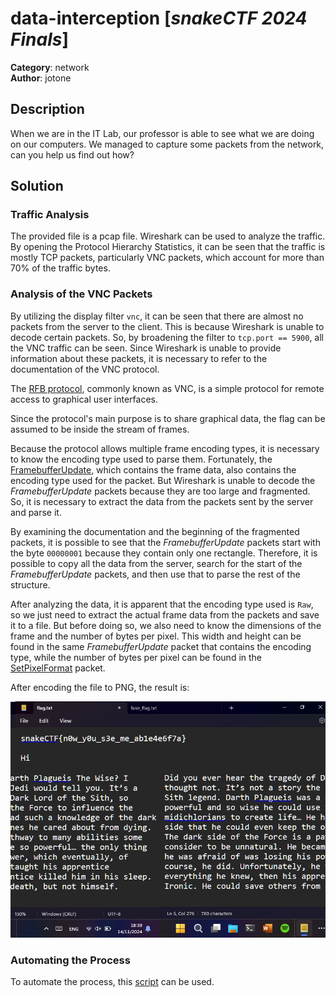 # data-interception [_snakeCTF 2024 Finals_]

**Category**: network\
**Author**: jotone

## Description

When we are in the IT Lab, our professor is able to see what we are doing on our computers.
We managed to capture some packets from the network, can you help us find out how?

## Solution

### Traffic Analysis

The provided file is a pcap file. Wireshark can be used to analyze the traffic.
By opening the Protocol Hierarchy Statistics, it can be seen that the traffic is mostly TCP packets, particularly VNC packets, which account for more than 70% of the traffic bytes.

### Analysis of the VNC Packets

By utilizing the display filter `vnc`, it can be seen that there are almost no packets from the server to the client. This is because Wireshark is unable to decode certain packets.
So, by broadening the filter to `tcp.port == 5900`, all the VNC traffic can be seen. Since Wireshark is unable to provide information about these packets, it is necessary to refer to the documentation of the VNC protocol.

The [RFB protocol](https://github.com/rfbproto/rfbproto), commonly known as VNC, is a simple protocol for remote access to graphical user interfaces.

Since the protocol's main purpose is to share graphical data, the flag can be assumed to be inside the stream of frames.

Because the protocol allows multiple frame encoding types, it is necessary to know the encoding type used to parse them.
Fortunately, the [FramebufferUpdate](https://github.com/rfbproto/rfbproto/blob/master/rfbproto.rst#id80), which contains the frame data, also contains the encoding type used for the packet.
But Wireshark is unable to decode the _FramebufferUpdate_ packets because they are too large and fragmented. So, it is necessary to extract the data from the packets sent by the server and parse it.

By examining the documentation and the beginning of the fragmented packets, it is possible to see that the _FramebufferUpdate_ packets start with the byte `00000001` because they contain only one rectangle.
Therefore, it is possible to copy all the data from the server, search for the start of the _FramebufferUpdate_ packets, and then use that to parse the rest of the structure.

After analyzing the data, it is apparent that the encoding type used is `Raw`, so we just need to extract the actual frame data from the packets and save it to a file. 
But before doing so, we also need to know the dimensions of the frame and the number of bytes per pixel. 
This width and height can be found in the same _FramebufferUpdate_ packet that contains the encoding type, while the number of bytes per pixel can be found in the [SetPixelFormat](https://github.com/rfbproto/rfbproto/blob/master/rfbproto.rst#id61) packet.

After encoding the file to PNG, the result is:

![flag.png](images/flag.png)

### Automating the Process

To automate the process, this [script](solve.py) can be used.
